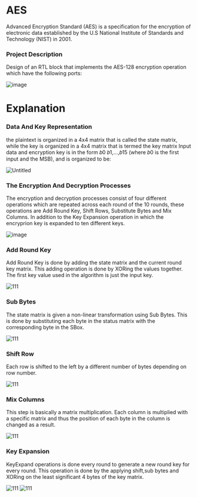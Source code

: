 # AES
Advanced Encryption Standard (AES) is a specification for the encryption of electronic data established by the U.S National Institute of Standards and Technology (NIST) in 2001.

### Project Description
Design of an RTL block that implements the AES-128 encryption operation which have the following ports:

![image](https://github.com/YoussefAyman11/AES/assets/104683453/486247cd-16a2-40f5-a158-6a3234624621)


# Explanation
### Data And Key Representation
the plaintext is organized in a 4x4 matrix that is called the state matrix, while the key is organized in a 4x4 matrix that is termed the key matrix
Input data and encryption key is in the form 𝑏0 𝑏1,…,𝑏15 (where 𝑏0  is the first input and the MSB), and is organized to be:

![Untitled](https://github.com/YoussefAyman11/AES/assets/104683453/1428b52c-0dc9-45a0-88b8-a5877ebdd86f)

### The Encryption And Decryption Processes
The encryption and decryption processes consist of four different operations which are repeated across each round of the 10 rounds, these operations are Add Round Key, Shift Rows, Substitute Bytes and Mix Columns. In addition to the Key Expansion operation in which the encryprion key is expanded to ten different keys.

![image](https://github.com/YoussefAyman11/AES/assets/104683453/bb591478-ca91-4605-a7ef-ceb9c69a7d26)

### Add Round Key
Add Round Key is done by adding the state matrix and the current round key matrix. This adding operation is done by XORing the values together. The first key value used in the algorithm is just the input key.

![111](https://github.com/YoussefAyman11/AES/assets/104683453/64cd6307-a968-45f8-91f4-e19ee7f5604f)

### Sub Bytes
The state matrix is given a non-linear transformation using Sub Bytes. This is done by substituting each byte in the status matrix with the corresponding byte in the SBox.

![111](https://github.com/YoussefAyman11/AES/assets/104683453/2137274b-60a0-4790-b497-71ac12030983)

### Shift Row
Each row is shifted to the left by a different number of bytes depending on row number.

![111](https://github.com/YoussefAyman11/AES/assets/104683453/d8893cae-7f14-4d20-9310-4b8181951509)

### Mix Columns
This step is basically a matrix multiplication. Each column is multiplied with a specific matrix and thus the position of each byte in the column is changed as a result.

![111](https://github.com/YoussefAyman11/AES/assets/104683453/49a3fdf7-6cab-46d7-ad63-6fa0e44b56fb)

### Key Expansion
KeyExpand operations is done every round to generate a new round key for every round. This operation is done by the applying shift,sub bytes and XORing on the least significant 4 bytes of the key matrix.

![111](https://github.com/YoussefAyman11/AES/assets/104683453/e0a4816c-7d55-4f4e-b840-8c74348adbc1)
![111](https://github.com/YoussefAyman11/AES/assets/104683453/940fd40c-b57b-41b7-95ed-c54ca0626ef1)












